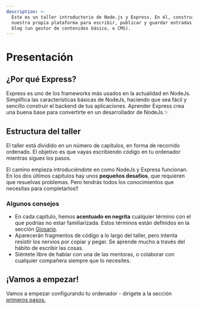 ```yaml
---
description: >-
  Este es un taller introductorio de Node.js y Express. En él, construiremos
  nuestra propia plataforma para escribir, publicar y guardar entradas de un
  blog (un gestor de contenidos básico, o CMS).
---
```


# Presentación

## ¿Por qué Express?

Express es uno de los frameworks más usados en la actualidad en NodeJs. Simplifica las características básicas de NodeJs, haciendo que sea fácil y sencillo construir el backend de tus aplicaciones. Aprender Express crea una buena base para convertirte en un desarrollador de NodeJs.✨

## Estructura del taller <a id="workshop-structure"></a>

El taller está dividido en un número de capítulos, en forma de recorrido ordenado. El objetivo es que vayas escribiendo código en tu ordenador mientras sigues los pasos.

El camino empieza introduciéndote en como NodeJs y Express funcionan. En los dos últimos capítulos hay unos **pequeños desafíos**, que requieren que resuelvas problemas. Pero tendrás todos los conocimientos que necesitas para completarlos!!

### Algunos consejos <a id="pro-tips"></a>

* En cada capítulo, hemos **acentuado en negrita** cualquier término con el que podrías no estar familiarizada. Estos términos están definidos en la sección [Glosario](introduccion-al-desarrollo-backend-con-express/glosario.md).
* ​Aparecerán fragmentos de código a lo largo del taller, pero intenta resistir los nervios por copiar y pegar. Se aprende mucho a través del hábito de escribir las cosas.
* Siéntete libre de hablar con una de las mentoras, o colaborar con cualquier compañera siempre que lo necesites.

## ¡Vamos a empezar! <a id="lets-go"></a>

Vamos a empezar configurando tu ordenador - dirígete a la sección [primeros pasos.](introduccion-al-desarrollo-backend-con-express/primeros-pasos.md)

